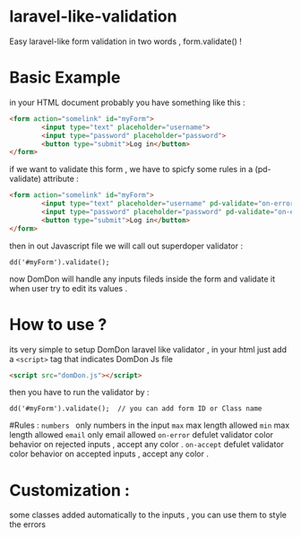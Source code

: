 # laravel-like-validation
Easy laravel-like form validation in two words  , form.validate() !

# Basic Example
in your HTML document probably you have something like this :

```html
<form action="somelink" id="myForm">
        <input type="text" placeholder="username">
        <input type="password" placeholder="password">
        <button type="submit">Log in</button>
</form>
```

if we want to validate this form , we have to spicfy some rules in a (pd-validate) attribute :

```html
<form action="somelink" id="myForm">
        <input type="text" placeholder="username" pd-validate="on-error:red|on-accept:green|max:10|numbers|max:10|min:3">
        <input type="password" placeholder="password" pd-validate="on-error:red|on-accept:green|max:10|numbers|max:10|min:3">
        <button type="submit">Log in</button>
</form>
```

then in out Javascript file we will call out superdoper validator :

```
dd('#myForm').validate();
```

now DomDon will handle any inputs fileds inside the form and validate it when user try to edit its values . 


# How to use  ?
its very simple to setup DomDon laravel like validator , in your html just add a ```<script>``` tag that indicates DomDon Js file

```html
<script src="domDon.js"></script>
```

then you have to run the validator by :

```
dd('#myForm').validate();  // you can add form ID or Class name
```

#Rules :
```numbers ``` only numbers in the input 
```max``` max length allowed 
```min``` max length allowed 
```email``` only email allowed
```on-error``` defulet validator color behavior on rejected inputs , accept any color .
```on-accept``` defulet validator color behavior on accepted inputs , accept any color .


# Customization :
some classes added automatically to the inputs , you can use them to style the errors
